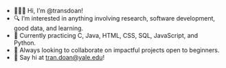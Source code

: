 - 👩🏻‍💻 Hi, I’m @transdoan!
- 🔍 I’m interested in anything involving research, software development, good data, and learning.
- 🌱 Currently practicing C, Java, HTML, CSS, SQL, JavaScript, and Python.
- 🎏 Always looking to collaborate on impactful projects open to beginners.
- 📮 Say hi at tran.doan@yale.edu!

